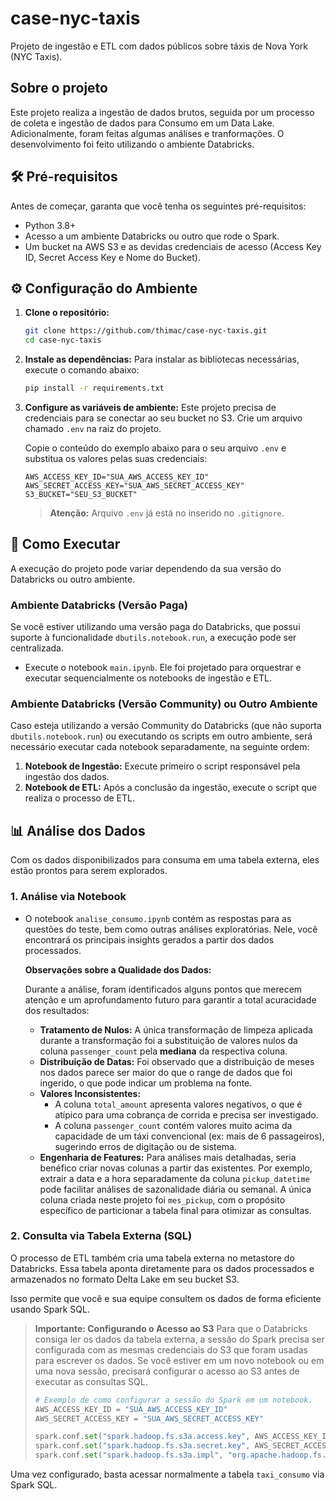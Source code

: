 # case-nyc-taxis
Projeto de ingestão e ETL com dados públicos sobre táxis de Nova York (NYC Taxis).

## Sobre o projeto

Este projeto realiza a ingestão de dados brutos, seguida por um processo de coleta e ingestão de dados para Consumo em um Data Lake. Adicionalmente, foram feitas algumas análises e tranformações. O desenvolvimento foi feito utilizando o ambiente Databricks.

## 🛠️ Pré-requisitos

Antes de começar, garanta que você tenha os seguintes pré-requisitos:
*   Python 3.8+
*   Acesso a um ambiente Databricks ou outro que rode o Spark.
*   Um bucket na AWS S3 e as devidas credenciais de acesso (Access Key ID, Secret Access Key e Nome do Bucket).

## ⚙️ Configuração do Ambiente

1.  **Clone o repositório:**
    ```bash
    git clone https://github.com/thimac/case-nyc-taxis.git
    cd case-nyc-taxis
    ```

2.  **Instale as dependências:**
    Para instalar as bibliotecas necessárias, execute o comando abaixo:
    ```bash
    pip install -r requirements.txt
    ```

3.  **Configure as variáveis de ambiente:**
    Este projeto precisa de credenciais para se conectar ao seu bucket no S3. Crie um arquivo chamado `.env` na raiz do projeto.

    Copie o conteúdo do exemplo abaixo para o seu arquivo `.env` e substitua os valores pelas suas credenciais:
    ```
    AWS_ACCESS_KEY_ID="SUA_AWS_ACCESS_KEY_ID"
    AWS_SECRET_ACCESS_KEY="SUA_AWS_SECRET_ACCESS_KEY"
    S3_BUCKET="SEU_S3_BUCKET"
    ```
    > **Atenção:** Arquivo `.env` já está no inserido no `.gitignore`.

## 🚀 Como Executar

A execução do projeto pode variar dependendo da sua versão do Databricks ou outro ambiente.

### Ambiente Databricks (Versão Paga)
Se você estiver utilizando uma versão paga do Databricks, que possui suporte à funcionalidade `dbutils.notebook.run`, a execução pode ser centralizada.
*   Execute o notebook `main.ipynb`. Ele foi projetado para orquestrar e executar sequencialmente os notebooks de ingestão e ETL.

### Ambiente Databricks (Versão Community) ou Outro Ambiente
Caso esteja utilizando a versão Community do Databricks (que não suporta `dbutils.notebook.run`) ou executando os scripts em outro ambiente, será necessário executar cada notebook separadamente, na seguinte ordem:
1.  **Notebook de Ingestão:** Execute primeiro o script responsável pela ingestão dos dados.
2.  **Notebook de ETL:** Após a conclusão da ingestão, execute o script que realiza o processo de ETL.

## 📊 Análise dos Dados

Com os dados disponibilizados para consuma em uma tabela externa, eles estão prontos para serem explorados.

### 1. Análise via Notebook
*   O notebook `analise_consumo.ipynb` contém as respostas para as questões do teste, bem como outras análises exploratórias. Nele, você encontrará os principais insights gerados a partir dos dados processados.

    **Observações sobre a Qualidade dos Dados:**

    Durante a análise, foram identificados alguns pontos que merecem atenção e um aprofundamento futuro para garantir a total acuracidade dos resultados:

    *   **Tratamento de Nulos:** A única transformação de limpeza aplicada durante a transformação  foi a substituição de valores nulos da coluna `passenger_count` pela **mediana** da respectiva coluna.
    *   **Distribuição de Datas:** Foi observado que a distribuição de meses nos dados parece ser maior do que o range de dados que foi ingerido, o que pode indicar um problema na fonte.
    *   **Valores Inconsistentes:**
        *   A coluna `total_amount` apresenta valores negativos, o que é atípico para uma cobrança de corrida e precisa ser investigado.
        *   A coluna `passenger_count` contém valores muito acima da capacidade de um táxi convencional (ex: mais de 6 passageiros), sugerindo erros de digitação ou de sistema.
    *   **Engenharia de Features:** Para análises mais detalhadas, seria benéfico criar novas colunas a partir das existentes. Por exemplo, extrair a data e a hora separadamente da coluna `pickup_datetime` pode facilitar análises de sazonalidade diária ou semanal. A única coluna criada neste projeto foi `mes_pickup`, com o propósito específico de particionar a tabela final para otimizar as consultas.


### 2. Consulta via Tabela Externa (SQL)
O processo de ETL também cria uma tabela externa no metastore do Databricks. Essa tabela aponta diretamente para os dados processados e armazenados no formato Delta Lake em seu bucket S3.

Isso permite que você e sua equipe consultem os dados de forma eficiente usando Spark SQL.

> **Importante: Configurando o Acesso ao S3**
> Para que o Databricks consiga ler os dados da tabela externa, a sessão do Spark precisa ser configurada com as mesmas credenciais do S3 que foram usadas para escrever os dados. Se você estiver em um novo notebook ou em uma nova sessão, precisará configurar o acesso ao S3 antes de executar as consultas SQL.
>
> ```python
> # Exemplo de como configurar a sessão do Spark em um notebook.
> AWS_ACCESS_KEY_ID = "SUA_AWS_ACCESS_KEY_ID"
> AWS_SECRET_ACCESS_KEY = "SUA_AWS_SECRET_ACCESS_KEY"
> 
> spark.conf.set("spark.hadoop.fs.s3a.access.key", AWS_ACCESS_KEY_ID)
> spark.conf.set("spark.hadoop.fs.s3a.secret.key", AWS_SECRET_ACCESS_KEY)
> spark.conf.set("spark.hadoop.fs.s3a.impl", "org.apache.hadoop.fs.s3a.S3AFileSystem")
> ```

Uma vez configurado, basta acessar normalmente a tabela `taxi_consumo` via Spark SQL.
